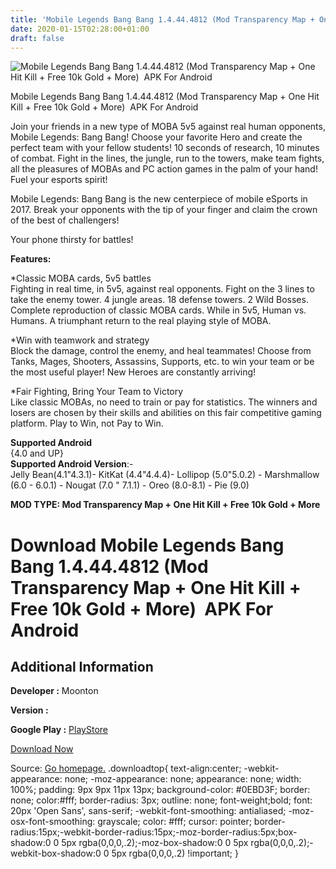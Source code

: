 ```yaml
---
title: 'Mobile Legends Bang Bang 1.4.44.4812 (Mod Transparency Map + One Hit Kill + Free 10k Gold + More)  APK For Android'
date: 2020-01-15T02:28:00+01:00
draft: false
---
```


![Mobile Legends Bang Bang 1.4.44.4812 (Mod Transparency Map + One Hit Kill + Free 10k Gold + More)  APK For Android](https://i2.wp.com/apkhome.net/wp-content/uploads/2020/01/Mobile-Legends-Bang-Bang-1.4.44.4812-Mod-Transparency-Map-One-Hit-Kill-Free-10k-Gold-More.png "Mobile Legends Bang Bang 1.4.44.4812 (Mod Transparency Map + One Hit Kill + Free 10k Gold + More)  APK For Android")

  

Mobile Legends Bang Bang 1.4.44.4812 (Mod Transparency Map + One Hit Kill + Free 10k Gold + More)  APK For Android

Join your friends in a new type of MOBA 5v5 against real human opponents, Mobile Legends: Bang Bang! Choose your favorite Hero and create the perfect team with your fellow students! 10 seconds of research, 10 minutes of combat. Fight in the lines, the jungle, run to the towers, make team fights, all the pleasures of MOBAs and PC action games in the palm of your hand! Fuel your esports spirit!

Mobile Legends: Bang Bang is the new centerpiece of mobile eSports in 2017. Break your opponents with the tip of your finger and claim the crown of the best of challengers!

Your phone thirsty for battles!

**Features:**

\*Classic MOBA cards, 5v5 battles  
Fighting in real time, in 5v5, against real opponents. Fight on the 3 lines to take the enemy tower. 4 jungle areas. 18 defense towers. 2 Wild Bosses. Complete reproduction of classic MOBA cards. While in 5v5, Human vs. Humans. A triumphant return to the real playing style of MOBA.

\*Win with teamwork and strategy  
Block the damage, control the enemy, and heal teammates! Choose from Tanks, Mages, Shooters, Assassins, Supports, etc. to win your team or be the most useful player! New Heroes are constantly arriving!

\*Fair Fighting, Bring Your Team to Victory  
Like classic MOBAs, no need to train or pay for statistics. The winners and losers are chosen by their skills and abilities on this fair competitive gaming platform. Play to Win, not Pay to Win.

**Supported Android**  
{4.0 and UP}  
**Supported Android Version**:-  
Jelly Bean(4.1"4.3.1)- KitKat (4.4"4.4.4)- Lollipop (5.0"5.0.2) - Marshmallow (6.0 - 6.0.1) - Nougat (7.0 " 7.1.1) - Oreo (8.0-8.1) - Pie (9.0)

**MOD TYPE: Mod Transparency Map + One Hit Kill + Free 10k Gold + More**

Download Mobile Legends Bang Bang 1.4.44.4812 (Mod Transparency Map + One Hit Kill + Free 10k Gold + More)  APK For Android
============================================================================================================================

Additional Information
----------------------

**Developer :** Moonton

**Version :**

**Google Play :** [PlayStore](https://play.google.com/store/apps/details?id=com.mobile.legends)

  

[Download Now](https://store4app.co/post/mobile-legends-bang-bang-1-4-44-4812-mod-transparency-map-one-hit-kill-free-10k-gold-more-apk-for-android_1579021173)

  
Source: [Go homepage.](https://store4app.co/post/mobile-legends-bang-bang-1-4-44-4812-mod-transparency-map-one-hit-kill-free-10k-gold-more-apk-for-android_1579021173) .downloadtop{ text-align:center; -webkit-appearance: none; -moz-appearance: none; appearance: none; width: 100%; padding: 9px 9px 11px 13px; background-color: #0EBD3F; border: none; color:#fff; border-radius: 3px; outline: none; font-weight;bold; font: 20px 'Open Sans', sans-serif; -webkit-font-smoothing: antialiased; -moz-osx-font-smoothing: grayscale; color: #fff; cursor: pointer; border-radius:15px;-webkit-border-radius:15px;-moz-border-radius:5px;box-shadow:0 0 5px rgba(0,0,0,.2);-moz-box-shadow:0 0 5px rgba(0,0,0,.2);-webkit-box-shadow:0 0 5px rgba(0,0,0,.2) !important; }